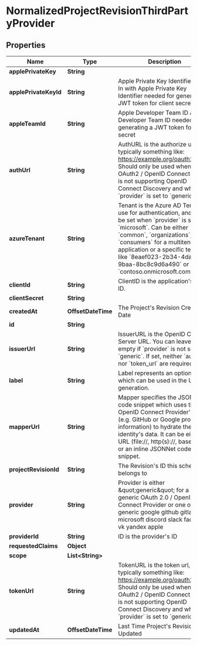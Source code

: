

# NormalizedProjectRevisionThirdPartyProvider


## Properties

Name | Type | Description | Notes
------------ | ------------- | ------------- | -------------
**applePrivateKey** | **String** |  |  [optional]
**applePrivateKeyId** | **String** | Apple Private Key Identifier  Sign In with Apple Private Key Identifier needed for generating a JWT token for client secret |  [optional]
**appleTeamId** | **String** | Apple Developer Team ID  Apple Developer Team ID needed for generating a JWT token for client secret |  [optional]
**authUrl** | **String** | AuthURL is the authorize url, typically something like: https://example.org/oauth2/auth Should only be used when the OAuth2 / OpenID Connect server is not supporting OpenID Connect Discovery and when &#x60;provider&#x60; is set to &#x60;generic&#x60;. |  [optional]
**azureTenant** | **String** | Tenant is the Azure AD Tenant to use for authentication, and must be set when &#x60;provider&#x60; is set to &#x60;microsoft&#x60;.  Can be either &#x60;common&#x60;, &#x60;organizations&#x60;, &#x60;consumers&#x60; for a multitenant application or a specific tenant like &#x60;8eaef023-2b34-4da1-9baa-8bc8c9d6a490&#x60; or &#x60;contoso.onmicrosoft.com&#x60;. |  [optional]
**clientId** | **String** | ClientID is the application&#39;s Client ID. |  [optional]
**clientSecret** | **String** |  |  [optional]
**createdAt** | **OffsetDateTime** | The Project&#39;s Revision Creation Date |  [optional] [readonly]
**id** | **String** |  |  [optional]
**issuerUrl** | **String** | IssuerURL is the OpenID Connect Server URL. You can leave this empty if &#x60;provider&#x60; is not set to &#x60;generic&#x60;. If set, neither &#x60;auth_url&#x60; nor &#x60;token_url&#x60; are required. |  [optional]
**label** | **String** | Label represents an optional label which can be used in the UI generation. |  [optional]
**mapperUrl** | **String** | Mapper specifies the JSONNet code snippet which uses the OpenID Connect Provider&#39;s data (e.g. GitHub or Google profile information) to hydrate the identity&#39;s data.  It can be either a URL (file://, http(s)://, base64://) or an inline JSONNet code snippet. |  [optional]
**projectRevisionId** | **String** | The Revision&#39;s ID this schema belongs to |  [optional]
**provider** | **String** | Provider is either \&quot;generic\&quot; for a generic OAuth 2.0 / OpenID Connect Provider or one of: generic google github gitlab microsoft discord slack facebook vk yandex apple |  [optional]
**providerId** | **String** | ID is the provider&#39;s ID |  [optional]
**requestedClaims** | **Object** |  |  [optional]
**scope** | **List&lt;String&gt;** |  |  [optional]
**tokenUrl** | **String** | TokenURL is the token url, typically something like: https://example.org/oauth2/token  Should only be used when the OAuth2 / OpenID Connect server is not supporting OpenID Connect Discovery and when &#x60;provider&#x60; is set to &#x60;generic&#x60;. |  [optional]
**updatedAt** | **OffsetDateTime** | Last Time Project&#39;s Revision was Updated |  [optional] [readonly]



